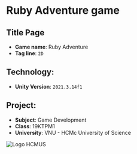 # Ruby Adventure game

## Title Page

-  **Game name**: Ruby Adventure
-  **Tag line**: `2D`

## Technology:

-  **Unity Version**: `2021.3.14f1`

## Project:

-  **Subject**: Game Development
-  **Class**: 19KTPM1
-  **University**: VNU - HCMc University of Science

![Logo HCMUS](./Assets/Sprites/Icon/logo-khoa-hoc-tu-nhien-inkythuatso-01.png)
